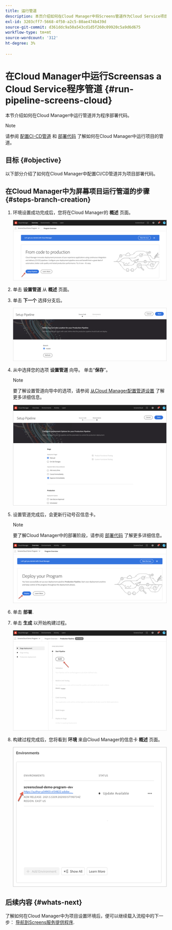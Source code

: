 ```yaml
---
title: 运行管道
description: 本页介绍如何在Cloud Manager中将Screens管道作为Cloud Service项目运行。
exl-id: 3203cff7-5668-4f50-a2c5-80ae474b439d
source-git-commit: d361ddc9a50a543cd1d5f260c09920c5a9d6d675
workflow-type: tm+mt
source-wordcount: '312'
ht-degree: 3%

---
```


# 在Cloud Manager中运行Screensas a Cloud Service程序管道 {#run-pipeline-screens-cloud}

本节介绍如何在Cloud Manager中运行管道并为程序部署代码。

>[!NOTE]
>请参阅 [配置CI-CD管道](https://experienceleague.adobe.com/docs/experience-manager-cloud-service/content/implementing/using-cloud-manager/cicd-pipelines/configuring-production-pipelines.html?lang=en) 和 [部署代码](https://experienceleague.adobe.com/docs/experience-manager-cloud-service/content/implementing/using-cloud-manager/deploy-code.html?lang=en) 了解如何在Cloud Manager中运行项目的管道。

## 目标 {#objective}

以下部分介绍了如何在Cloud Manager中配置CI/CD管道并为项目部署代码。

## 在Cloud Manager中为屏幕项目运行管道的步骤 {#steps-branch-creation}

1. 环境设置成功完成后，您将在Cloud Manager的 **概述** 页面。

   ![图像](/help/screens-cloud/assets/onboarding/add-environ3.png)

1. 单击 **设置管道** 从 **概述** 页面。

1. 单击 **下一个** 选择分支后。

   ![图像](/help/screens-cloud/assets/onboarding/run-pipeline1.png)

1. 从中选择您的选项 **设置管道** 向导。 单击“**保存**”。

   >[!NOTE]
   >要了解设置管道向导中的选项，请参阅 [从Cloud Manager配置管道设置](https://experienceleague.adobe.com/docs/experience-manager-cloud-service/content/implementing/using-cloud-manager/cicd-pipelines/configuring-production-pipelines.html?lang=en) 了解更多详细信息。

   ![图像](/help/screens-cloud/assets/onboarding/run-pipeline2-a.png)

1. 设置管道完成后，会更新行动号召信息卡。

   >[!NOTE]
   >要了解Cloud Manager中的部署阶段，请参阅 [部署代码](https://experienceleague.adobe.com/docs/experience-manager-cloud-service/content/implementing/using-cloud-manager/deploy-code.html?lang=en) 了解更多详细信息。

   ![图像](/help/screens-cloud/assets/onboarding/run-pipeline3.png)

1. 单击 **部署**.

1. 单击 **生成** 以开始构建过程。

   ![图像](/help/screens-cloud/assets/onboarding/run-pipeline4.png)

1. 构建过程完成后，您将看到 **环境** 来自Cloud Manager的信息卡 **概述** 页面。

   ![图像](/help/screens-cloud/assets/onboarding/run-pipeline5.png)

## 后续内容 {#whats-next}

了解如何在Cloud Manager中为项目设置环境后，便可以继续载入流程中的下一步： [导航到Screens服务提供程序](/help/screens-cloud/configuring/navigating-to-screens-services-provider.md).
